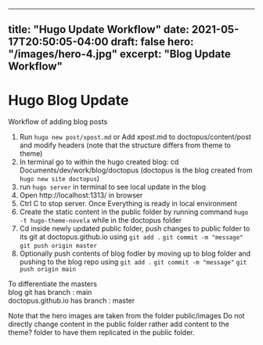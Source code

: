 
---
title: "Hugo Update Workflow"
date: 2021-05-17T20:50:05-04:00
draft: false
hero: "/images/hero-4.jpg"
excerpt: "Blog Update Workflow"
---

# Hugo Blog Update
Workflow of adding blog posts

1. Run `hugo new post/xpost.md`  or Add xpost.md to doctopus/content/post and modify headers (note that the structure differs from theme to theme)
2. In terminal go to within the hugo created blog: cd Documents/dev/work/blog/doctopus (doctopus is the blog created from `hugo new site doctopus`)
3. run `hugo server` in terminal to see local update in the blog
4. Open http://localhost:1313/ in browser
5. Ctrl C to stop server. Once Everything is ready in local environment
6. Create the static content in the public folder by running command `hugo -t hugo-theme-novela` while in the doctopus folder
7. Cd inside newly updated public folder, push changes to public folder to its git at doctopus.github.io using `git add .` `git commit -m "message"` `git push origin master`
8. Optionally push contents of blog fodler by moving up to blog folder and pushing to the blog repo using `git add .` `git commit -m "message"` `git push origin main`



To differentiate the masters    
blog git has branch : main    
doctopus.github.io has branch : master  



Note that the hero images are taken from the folder public/images 
Do not directly change content in the public folder rather add content to the theme? folder to have them replicated in the public folder.


